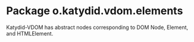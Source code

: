# Package o.katydid.vdom.elements

Katydid-VDOM has abstract nodes corresponding to DOM Node, Element, and HTMLElement.

